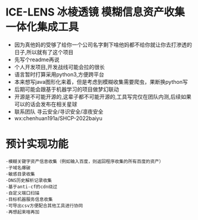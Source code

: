 # ICE-LENS 冰棱透镜 模糊信息资产收集一体化集成工具

- 因为真他妈的受够了给你一个公司名字剩下啥他妈都不给你就让你去打渗透的日子,所以就有了这个项目
- 先写个readme再说
- 个人开发项目,开发战线可能会拉的很长
- 语言暂时打算采用python3,方便跨平台
- 本来想写java图形化来着，但是考虑到模糊收集需要爬虫，果断换python写
- 后期可能会跟基于机器学习的项目做梦幻联动
- 开源是不可能开源的,这辈子都不可能开源的,工具写完仅在团队内测,后续如果可以的话会发布在相关星球
- 联系团队 寻云安全/寻识安全/凛夜安全 
- wx:chenhuan191a/SHCP-2022baiyu

# 预计实现功能
    ·模糊关键字资产信息收集（例如输入百度，则返回程序收集的所有百度的资产）
    ·子域名爆破  
    ·敏感目录收集 
    ·DNS历史解析记录收集
    ·基于anti-cf的cdn绕过
    ·自定义端口扫描
    ·目标机器服务信息收集
    ·可导出csv方便配合其他工具进行协同
    ·再想起来啥再加

